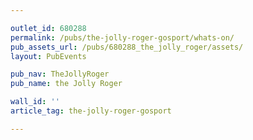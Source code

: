 ```yaml
---

outlet_id: 680288
permalink: /pubs/the-jolly-roger-gosport/whats-on/
pub_assets_url: /pubs/680288_the_jolly_roger/assets/
layout: PubEvents

pub_nav: TheJollyRoger
pub_name: the Jolly Roger

wall_id: ''
article_tag: the-jolly-roger-gosport

---
```



